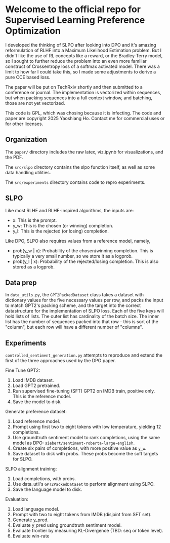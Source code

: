 # Welcome to the official repo for Supervised Learning Preference Optimization

I developed the thinking of SLPO after looking into DPO and it's amazing
reformulation of RLHF into a Maximum Likelihood Estimation problem. But
I didn't like the use of RL concepts like a reward, or the Bradley-Terry
model, so I sought to further reduce the problem into an even more
familiar construct of Crossentropy loss of a softmax activated model. There
was a limit to how far I could take this, so I made some adjustments
to derive a pure CCE based loss. 

The paper will be put on TechRxiv shortly and then submitted to a 
conference or journal. The implementation is vectorized within sequences,
but when packing sequences into a full context window, and batching,
those are not yet vectorized.

This code is GPL, which was chosing because it is infecting. The code and
paper are copyright 2025 Yaoshiang Ho. Contact me for commercial
uses or for other licenses.

## Organization

The `paper/` directory includes the raw latex, viz.ipynb for visualizations,
and the PDF.

The `src/slpo` directory contains the slpo function itself, as well
as some data handling utilities. 

The `src/experiments` directory contains code to repro experiments.

## SLPO

Like most RLHF and RLHF-inspired algorithms, the inputs are:

* x: This is the prompt.
* y_w: This is the chosen (or winning) completion.
* y_l: This is the rejected (or losing) completion.

Like DPO, SLPO also requires values from a reference model, namely,
* prob(y_w | x): Probability of the chosen/winning completion. This is 
  typically a very small number, so we store it as a logprob.
* prob(y_l | x): Probability of the rejected/losing completion. This is 
  also stored as a logprob.

## Data prep

In `data_utils.py`, the `GPT2PackedDataset` class takes a dataset with
dictionary values for the five necessary values per row, and packs
the input to match GPT2's packing scheme, and 
the target into the correct datastructure for the implementation of SLPO loss.
Each of the five keys will hold lists of lists. The outer list has 
cardinality of the batch size. The inner list has the number of sequences
packed into that row - this is sort of the "column", but each
row will have a different number of "columns". 

## Experiments

`controlled_sentiment_generation.py` attempts to reproduce and extend the
first of the three approaches used by the DPO paper.

Fine Tune GPT2:
1. Load IMDB dataset.
2. Load GPT2 pretrained.
3. Run supervised fine-tuning (SFT) GPT2 on IMDB train, positive only. This
  is the reference model. 
4. Save the model to disk. 

Generate preference dataset:
1. Load reference model. 
2. Prompt using first two to eight tokens with low temperature, yielding 12 completions.
3. Use groundtruth sentiment model to rank completions, 
  using the same model as DPO: `siebert/sentiment-roberta-large-english`.
4. Create six pairs of completions, with more positive value as `y_w`. 
5. Save dataset to disk with probs. These probs become the soft targets for SLPO.

SLPO alignment training:
1. Load completions, with probs.
2. Use data_util's `GPT2PackedDataset` to perform alignment using SLPO.
3. Save the language model to disk.

Evaluation:
1. Load language model.
2. Prompt with two to eight tokens from IMDB (disjoint from SFT set).
3. Generate y_pred.
4. Evaluate y_pred using groundtruth sentiment model.
5. Evaluate frontier by measuring KL-Divergence (TBD: seq or token level).
6. Evaluate win-rate 
